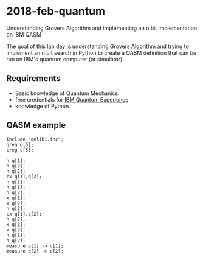 # 2018-feb-quantum
Understanding Grovers Algorithm and implementing an n bit implementation on IBM QASM

The goal of this lab day is understanding [Grovers Algorithm](https://quantumexperience.ng.bluemix.net/proxy/tutorial/full-user-guide/004-Quantum_Algorithms/070-Grover's_Algorithm.html) and trying to implement an n bit search in Python to create a QASM definition that can be run on IBM's quantum computer (or simulator).

## Requirements

* Basic knowledge of Quantum Mechanics.
* free credentials for [IBM Quantum Experience](https://www.research.ibm.com/ibm-q/)
* knowledge of Python.

## QASM example

```
include "qelib1.inc";
qreg q[5];
creg c[5];

h q[1];
h q[2];
h q[2];
cx q[1],q[2];
h q[2];
h q[1];
h q[2];
x q[1];
x q[2];
h q[2];
cx q[1],q[2];
h q[2];
x q[1];
x q[2];
h q[1];
h q[2];
measure q[1] -> c[1];
measure q[2] -> c[2];
```

